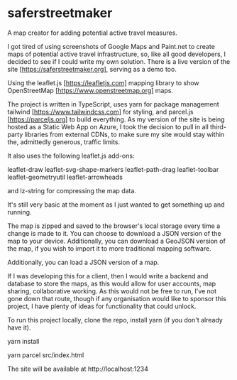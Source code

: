 # saferstreetmaker
A map creator for adding potential active travel measures.

I got tired of using screenshots of Google Maps and Paint.net to create maps of potential active travel infrastructure, so, like all good developers, I decided to see if I could write my own solution. There is a live version of the site [https://saferstreetmaker.org], serving as a demo too.

Using the leaflet.js [https://leafletjs.com] mapping library to show OpenStreetMap [https://www.openstreetmap.org] maps.

The project is written in TypeScript, uses yarn for package management tailwind [https://www.tailwindcss.com] for styling, and parcel.js [https://parceljs.org] to build everything. As my version of the site is being hosted as a Static Web App on Azure, I took the decision to pull in all third-party libraries from external CDNs, to make sure my site would stay within the, admittedly generous, traffic limits.

It also uses the following leaflet.js add-ons:

leaflet-draw
leaflet-svg-shape-markers
leaflet-path-drag
leaflet-toolbar
leaflet-geometryutil
leaflet-arrowheads

and lz-string for compressing the map data.

It's still very basic at the moment as I just wanted to get something up and running.

The map is zipped and saved to the browser's local storage every time a change is made to it. You can choose to download a JSON version of the map to your device. Additionally, you can download a GeoJSON version of the map, if you wish to import it to more traditional mapping software.

Additionally, you can load a JSON version of a map.

If I was developing this for a client, then I would write a backend and database to store the maps, as this would allow for user accounts, map sharing, collaborative working. As this would not be free to run, I've not gone down that route, though if any organisation would like to sponsor this project, I have plenty of ideas for functionality that could unlock.

To run this project locally, clone the repo, install yarn (if you don't already have it).

yarn install

yarn parcel src/index.html

The site will be available at http://localhost:1234